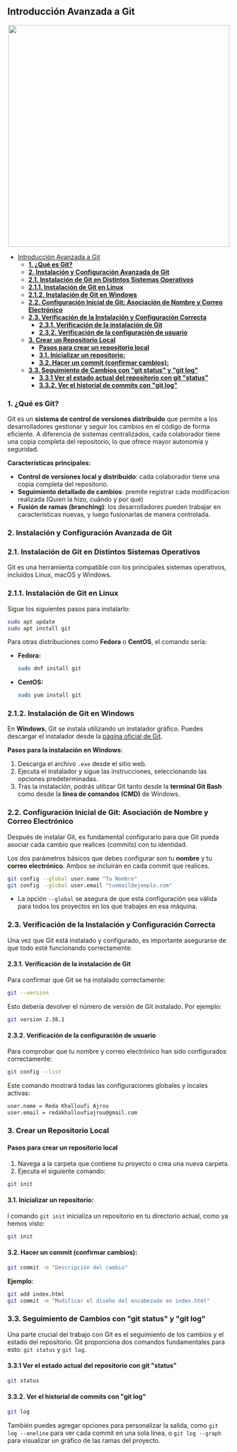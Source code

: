 
## Introducción Avanzada a Git 

<p align="center">
  <img src= https://encrypted-tbn0.gstatic.com/images?q=tbn:ANd9GcSO3YMqf_hC9opnAZP_l4PHZLwAUc5pghj8PQ&salt="Ejemplos de CMS" width="500"/>
  <br>
</p>

- [Introducción Avanzada a Git](#introducción-avanzada-a-git)
  - [**1. ¿Qué es Git?**](#1-qué-es-git)
  - [**2. Instalación y Configuración Avanzada de Git**](#2-instalación-y-configuración-avanzada-de-git)
  - [**2.1. Instalación de Git en Distintos Sistemas Operativos**](#21-instalación-de-git-en-distintos-sistemas-operativos)
  - [**2.1.1. Instalación de Git en Linux**](#211-instalación-de-git-en-linux)
  - [**2.1.2. Instalación de Git en Windows**](#212-instalación-de-git-en-windows)
  - [**2.2. Configuración Inicial de Git: Asociación de Nombre y Correo Electrónico**](#22-configuración-inicial-de-git-asociación-de-nombre-y-correo-electrónico)
  - [**2.3. Verificación de la Instalación y Configuración Correcta**](#23-verificación-de-la-instalación-y-configuración-correcta)
    - [**2.3.1. Verificación de la instalación de Git**](#231-verificación-de-la-instalación-de-git)
    - [**2.3.2. Verificación de la configuración de usuario**](#232-verificación-de-la-configuración-de-usuario)
  - [**3. Crear un Repositorio Local**](#3-crear-un-repositorio-local)
    - [**Pasos para crear un repositorio local**](#pasos-para-crear-un-repositorio-local)
    - [**3.1. Inicializar un repositorio:**](#31-inicializar-un-repositorio)
    - [**3.2. Hacer un commit (confirmar cambios):**](#32-hacer-un-commit-confirmar-cambios)
  - [**3.3. Seguimiento de Cambios con "git status" y "git log"**](#33-seguimiento-de-cambios-con-git-status-y-git-log)
    - [**3.3.1 Ver el estado actual del repositorio con git "status"**](#331-ver-el-estado-actual-del-repositorio-con-git-status)
    - [**3.3.2. Ver el historial de commits con "git log"**](#332-ver-el-historial-de-commits-con-git-log)


### **1. ¿Qué es Git?**

Git es un **sistema de control de versiones distribuido** que permite a los desarrolladores gestionar y seguir los cambios en el código de forma eficiente. A diferencia de sistemas centralizados, cada colaborador tiene una copia completa del repositorio, lo que ofrece mayor autonomía y seguridad.

**Características principales:**

- **Control de versiones local y distribuido**: cada colaborador tiene una copia completa del repositorio.
-  **Seguimiento detallado de cambios**: premite registrar cada modificacion realizada (Quien la hizo, cuándo y por qué)
-  **Fusión de ramas (branching)**: los desarrolladores pueden trabajar en características nuevas, y luego fusionarlas de manera controlada.

### **2. Instalación y Configuración Avanzada de Git**

### **2.1. Instalación de Git en Distintos Sistemas Operativos**

Git es una herramienta compatible con los principales sistemas operativos, incluidos Linux, macOS y Windows.

### **2.1.1. Instalación de Git en Linux**

Sigue los siguientes pasos para instalarlo:

```bash
sudo apt update
sudo apt install git
```

Para otras distribuciones como **Fedora** o **CentOS**, el comando sería:

- **Fedora:**

  ```bash
  sudo dnf install git
  ```

- **CentOS:**

  ```bash
  sudo yum install git
  ```

### **2.1.2. Instalación de Git en Windows**

En **Windows**, Git se instala utilizando un instalador gráfico. Puedes descargar el instalador desde la [página oficial de Git](https://git-scm.com/download/win). 

**Pasos para la instalación en Windows**:

1. Descarga el archivo `.exe` desde el sitio web.
2. Ejecuta el instalador y sigue las instrucciones, seleccionando las opciones predeterminadas.
3. Tras la instalación, podrás utilizar Git tanto desde la **terminal Git Bash** como desde la **línea de comandos (CMD)** de Windows.

### **2.2. Configuración Inicial de Git: Asociación de Nombre y Correo Electrónico**

Después de instalar Git, es fundamental configurarlo para que Git pueda asociar cada cambio que realices (commits) con tu identidad.

Los dos parámetros básicos que debes configurar son tu **nombre** y tu **correo electrónico**. Ambos se incluirán en cada commit que realices.


```bash
git config --global user.name "Tu Nombre"
git config --global user.email "tuemail@ejemplo.com"
```

- La opción `--global` se asegura de que esta configuración sea válida para todos los proyectos en los que trabajes en esa máquina.

### **2.3. Verificación de la Instalación y Configuración Correcta**


Una vez que Git está instalado y configurado, es importante asegurarse de que todo esté funcionando correctamente.

#### **2.3.1. Verificación de la instalación de Git**

Para confirmar que Git se ha instalado correctamente:

```bash
git --version
```
Esto debería devolver el número de versión de Git instalado. Por ejemplo:

```bash
git version 2.38.1
```
#### **2.3.2. Verificación de la configuración de usuario**

Para comprobar que tu nombre y correo electrónico han sido configurados correctamente:

```bash
git config --list
```
Este comando mostrará todas las configuraciones globales y locales activas:

```bash
user.name = Reda Khalloufi Ajrou
user.email = redakhalloufiajrou@gmail.com
```

### **3. Crear un Repositorio Local**

#### **Pasos para crear un repositorio local**

1. Navega a la carpeta que contiene tu proyecto o crea una nueva carpeta.
2. Ejecuta el siguiente comando:

```bash
git init
```
#### **3.1. Inicializar un repositorio:**

l comando `git init` inicializa un repositorio en tu directorio actual, como ya hemos visto:

```bash
git init
```

#### **3.2. Hacer un commit (confirmar cambios):**

```bash
git commit -m "Descripción del cambio"
```

**Ejemplo**:

```bash
git add index.html
git commit -m "Modificar el diseño del encabezado en index.html"
```

### **3.3. Seguimiento de Cambios con "git status" y "git log"**

Una parte crucial del trabajo con Git es el seguimiento de los cambios y el estado del repositorio. Git proporciona dos comandos fundamentales para esto: `git status` y `git log`.

#### **3.3.1 Ver el estado actual del repositorio con git "status"**

```bash
git status
```
#### **3.3.2. Ver el historial de commits con "git log"**

```bash
git log
```
También puedes agregar opciones para personalizar la salida, como `git log --oneline` para ver cada commit en una sola línea, o `git log --graph` para visualizar un gráfico de las ramas del proyecto.